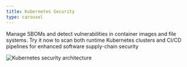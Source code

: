 ```yaml
---
title: Kubernetes Security
type: carousel
---
```


<p class="carousel-text">Manage SBOMs and detect vulnerabilities in container images and file systems. Try it now to scan both runtime Kubernetes clusters and CI/CD pipelines for enhanced software supply-chain security</p>

<!-- FIXME CTA -->

![Kubernetes security architecture](/img/carousel/Kubesec.png)
